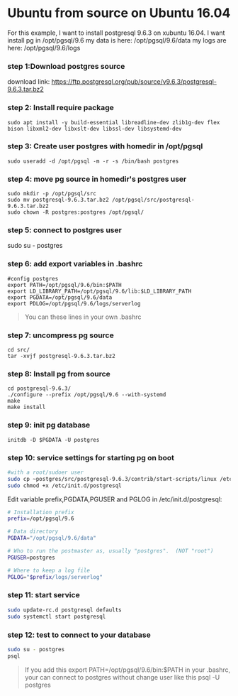 # Ubuntu from source on Ubuntu 16.04

For this example, I want to install postgresql 9.6.3 on xubuntu 16.04.
I want install pg in /opt/pgsql/9.6
my data is here: /opt/pgsql/9.6/data
my logs are here: /opt/pgsql/9.6/logs

### step 1:Download postgres source 
download link: https://ftp.postgresql.org/pub/source/v9.6.3/postgresql-9.6.3.tar.bz2

### step 2: Install require package
`sudo apt install -y build-essential libreadline-dev zlib1g-dev flex bison libxml2-dev libxslt-dev libssl-dev libsystemd-dev`

### step 3: Create user postgres with homedir in /opt/pgsql
`sudo useradd -d /opt/pgsql -m -r -s /bin/bash postgres`

### step 4: move pg source in homedir's postgres user
```
sudo mkdir -p /opt/pgsql/src
sudo mv postgresql-9.6.3.tar.bz2 /opt/pgsql/src/postgresql-9.6.3.tar.bz2
sudo chown -R postgres:postgres /opt/pgsql/
```
### step 5: connect to postgres user
sudo su - postgres 

### step 6: add export variables in .bashrc
```
#config postgres
export PATH=/opt/pgsql/9.6/bin:$PATH
export LD_LIBRARY_PATH=/opt/pgsql/9.6/lib:$LD_LIBRARY_PATH
export PGDATA=/opt/pgsql/9.6/data
export PDLOG=/opt/pgsql/9.6/logs/serverlog
```
> You can these lines in your own .bashrc 

### step 7: uncompress pg source
```
cd src/
tar -xvjf postgresql-9.6.3.tar.bz2 
```

### step 8: Install pg from source
```
cd postgresql-9.6.3/
./configure --prefix /opt/pgsql/9.6 --with-systemd
make
make install
```

### step 9: init pg database
`initdb -D $PGDATA -U postgres`

### step 10: service settings for starting pg on boot

```bash
#with a root/sudoer user
sudo cp ~postgres/src/postgresql-9.6.3/contrib/start-scripts/linux /etc/init.d/postgresql
sudo chmod +x /etc/init.d/postgresql
```
Edit variable prefix,PGDATA,PGUSER and PGLOG in /etc/init.d/postgresql:
```bash
# Installation prefix
prefix=/opt/pgsql/9.6

# Data directory
PGDATA="/opt/pgsql/9.6/data"

# Who to run the postmaster as, usually "postgres".  (NOT "root")
PGUSER=postgres

# Where to keep a log file
PGLOG="$prefix/logs/serverlog"
```

### step 11: start service
```bash
sudo update-rc.d postgresql defaults
sudo systemctl start postgresql
```

### step 12: test to connect to your database
```bash
sudo su - postgres
psql
```
> If you add this 
> export PATH=/opt/pgsql/9.6/bin:$PATH
> in your .bashrc, your can connect to postgres without change user like this
> psql -U postgres 
